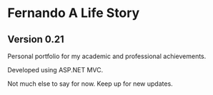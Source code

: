 # Fernando A Life Story
## Version 0.21

Personal portfolio for my academic and professional achievements. 

Developed using ASP.NET MVC.

Not much else to say for now.
Keep up for new updates.